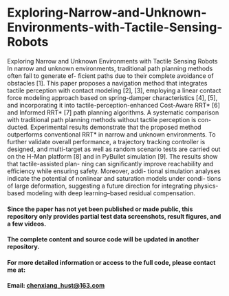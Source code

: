 # Exploring-Narrow-and-Unknown-Environments-with-Tactile-Sensing-Robots
Exploring Narrow and Unknown Environments with Tactile Sensing Robots
In narrow and unknown environments, traditional path planning methods often fail to generate ef-
ficient paths due to their complete avoidance of obstacles [1]. This paper proposes a navigation
method that integrates tactile perception with contact modeling [2], [3], employing a linear contact
force modeling approach based on spring-damper characteristics [4], [5], and incorporating it into
tactile-perception-enhanced Cost-Aware RRT* [6] and Informed RRT* [7] path planning algorithms.
A systematic comparison with traditional path planning methods without tactile perception is con-
ducted. Experimental results demonstrate that the proposed method outperforms conventional
RRT* in narrow and unknown environments. To further validate overall performance, a trajectory
tracking controller is designed, and multi-target as well as random scenario tests are carried out on
the H-Man platform [8] and in PyBullet simulation [9]. The results show that tactile-assisted plan-
ning can significantly improve reachability and efficiency while ensuring safety. Moreover, addi-
tional simulation analyses indicate the potential of nonlinear and saturation models under condi-
tions of large deformation, suggesting a future direction for integrating physics-based modeling with
deep learning–based residual compensation.


#### Since the paper has not yet been published or made public, this repository only provides partial test data screenshots, result figures, and a few videos. 
#### The complete content and source code will be updated in another repository. 
#### For more detailed information or access to the full code, please contact me at:
#### Email: chenxiang_hust@163.com

